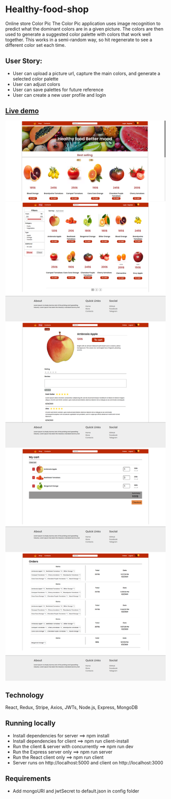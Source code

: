 # Healthy-food-shop
Online store
Color Pic
The Color Pic application uses image recognition to predict what the dominant colors are in a given picture. The colors are then used to generate a suggested color palette with colors that work well together. This works in a semi-random way, so hit regenerate to see a different color set each time.

## User Story:
* User can upload a picture url, capture the main colors, and generate a selected color palette
* User can adjust colors
* User can save palettes for future reference
* User can create a new user profile and login
## [Live demo](https://healthy-food-shop.herokuapp.com/)
![alt text](https://github.com/Dolir/healthy-food-shop/blob/main/client/public/homepage.png "Home page")
![alt text](https://github.com/Dolir/healthy-food-shop/blob/main/client/public/shoppage.png "Shop page")
![alt text](https://github.com/Dolir/healthy-food-shop/blob/main/client/public/itempage.png "Item page")
![alt text](https://github.com/Dolir/healthy-food-shop/blob/main/client/public/cartpage.png "Cart page")
![alt text](https://github.com/Dolir/healthy-food-shop/blob/main/client/public/orderspage.png "Orders page")

## Technology
React, Redux, Stripe, Axios, JWTs, Node.js, Express, MongoDB

## Running locally
* Install dependencies for server ==> npm install
* Install dependencies for client ==> npm run client-install
* Run the client & server with concurrently ==> npm run dev
* Run the Express server only ==> npm run server
* Run the React client only ==> npm run client
* Server runs on http://localhost:5000 and client on http://localhost:3000
## Requirements
* Add mongoURI and jwtSecret to default.json in config folder

